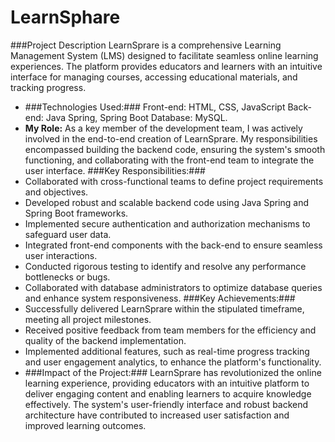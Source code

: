# LearnSphare
###Project Description
LearnSprare is a comprehensive Learning Management System (LMS) designed to facilitate seamless online learning experiences. The platform provides educators and learners with an intuitive interface for managing courses, accessing educational materials, and tracking progress. 
- ###Technologies Used:### Front-end: HTML, CSS, JavaScript Back-end: Java Spring, Spring Boot Database: MySQL.
- **My Role:** As a key member of the development team, I was actively involved in the end-to-end creation of LearnSprare. My responsibilities encompassed building the backend code, ensuring the system's smooth functioning, and collaborating with the front-end team to integrate the user interface.
###Key Responsibilities:###
- Collaborated with cross-functional teams to define project requirements and objectives. 
- Developed robust and scalable backend code using Java Spring and Spring Boot frameworks. 
- Implemented secure authentication and authorization mechanisms to safeguard user data. 
- Integrated front-end components with the back-end to ensure seamless user interactions. 
- Conducted rigorous testing to identify and resolve any performance bottlenecks or bugs. 
- Collaborated with database administrators to optimize database queries and enhance system responsiveness.
###Key Achievements:###
- Successfully delivered LearnSprare within the stipulated timeframe, meeting all project milestones.
- Received positive feedback from team members for the efficiency and quality of the backend implementation. 
- Implemented additional features, such as real-time progress tracking and user engagement analytics, to enhance the platform's functionality.
- ###Impact of the Project:### LearnSprare has revolutionized the online learning experience, providing educators with an intuitive platform to deliver engaging content and enabling learners to acquire knowledge effectively. The system's user-friendly interface and robust backend architecture have contributed to increased user satisfaction and improved learning outcomes. 
